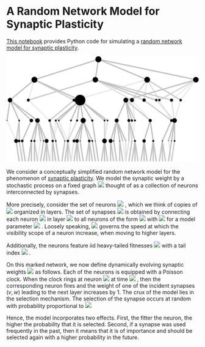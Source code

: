 # A Random Network Model for Synaptic Plasticity
[This notebook](./simulation.ipynb) provides Python code for simulating a [random network model for synaptic plasticity](https://arxiv.org/abs/1904.01817).

<p align="center">
<img src="evolFig.gif" /></a>
</p>

We consider a conceptually simplified random network model for the phenomenon of [synaptic plasticity](https://en.wikipedia.org/wiki/Synaptic_plasticity). We model the synaptic weight by a stochastic process on a fixed graph <img src="http://latex.codecogs.com/gif.latex?$G = (V, E)$" />  thought of as a collection of neurons interconnected by synapses.

More precisely, consider the set of neurons <img src="http://latex.codecogs.com/gif.latex?$V = \mathbb{Z} \times \mathbb{Z}_{\ge 0}$" /> , which we think of copies of <img src="http://latex.codecogs.com/gif.latex?$\mathbb{Z}$" />  organized in layers. The set of synapses <img src="http://latex.codecogs.com/gif.latex?$E$ " /> is obtained by connecting each neuron <img src="http://latex.codecogs.com/gif.latex?$(k, h)$" />  in layer <img src="http://latex.codecogs.com/gif.latex?$h \ge 0$ " />  to all neurons of the form  <img src="http://latex.codecogs.com/gif.latex?$(\ell, h + 1)$" /> with <img src="http://latex.codecogs.com/gif.latex?$ |\ell - k| \le a^h$" /> for a model parameter <img src="http://latex.codecogs.com/gif.latex?$ a > 1$" /> . Loosely speaking, <img src="http://latex.codecogs.com/gif.latex?$a$" />  governs the speed at which the visibility scope of a neuron increase, when moving to higher layers.

Additionally, the neurons feature iid heavy-tailed fitnesses <img src="http://latex.codecogs.com/gif.latex?$\{F_v\}_{v \in V}$" /> with a tail index <img src="http://latex.codecogs.com/gif.latex?$\gamma < 1$" /> . 

On this marked network, we now define dynamically evolving synaptic weights <img src="http://latex.codecogs.com/gif.latex?$\{W_t(e)\}_{\substack{e \in E \\ t \ge 0 }}$" />  as follows. Each of the neurons is equipped with a Poisson clock. When the clock rings at neuron <img src="http://latex.codecogs.com/gif.latex?$v \in V$" /> at time <img src="http://latex.codecogs.com/gif.latex?$t \ge 0$" /> , then the corresponding neuron fires and the weight of one of the incident synapses $(v, w)$ leading to the next layer increases by 1. The crux of the model lies in the selection mechanism. The selection of the synapse occurs at random with probability proportional to 
<img src="http://latex.codecogs.com/gif.latex?$F_wW_{t−}(v, w)^\beta.$" /> 

Hence, the model incorporates two effects. First, the fitter the neuron, the higher the probability that it is selected. Second, if a synapse was used frequently in the past, then it means that it is of importance and should be selected again with a higher probability in the future.


